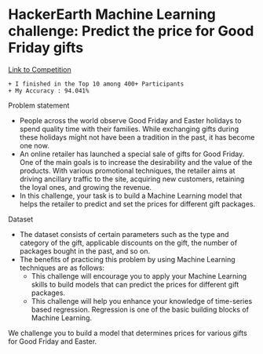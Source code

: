 # HackerEarth Machine Learning challenge: Predict the price for Good Friday gifts

[Link to Competition](https://www.hackerearth.com/challenges/competitive/hackerearth-machine-learning-challenge-predict-price-good-friday-gifts/)

	+ I finished in the Top 10 among 400+ Participants
	+ My Accuracy : 94.041%

Problem statement

+ People across the world observe Good Friday and Easter holidays to spend quality time with their families. While exchanging gifts during these holidays might not have been a tradition in the past, it has become one now.
+ An online retailer has launched a special sale of gifts for Good Friday. One of the main goals is to increase the desirability and the value of the products. With various promotional techniques, the retailer aims at driving ancillary traffic to the site, acquiring new customers, retaining the loyal ones, and growing the revenue. 
+ In this challenge, your task is to build a Machine Learning model that helps the retailer to predict and set the prices for different gift packages.

Dataset
+ The dataset consists of certain parameters such as the type and category of the gift, applicable discounts on the gift, the number of packages bought in the past, and so on.
+ The benefits of practicing this problem by using Machine Learning techniques are as follows:
	- This challenge will encourage you to apply your Machine Learning skills to build models that can predict the prices for different gift packages.
	- This challenge will help you enhance your knowledge of time-series based regression. Regression is one of the basic building blocks of Machine Learning.

We challenge you to build a model that determines prices for various gifts for Good Friday and Easter.